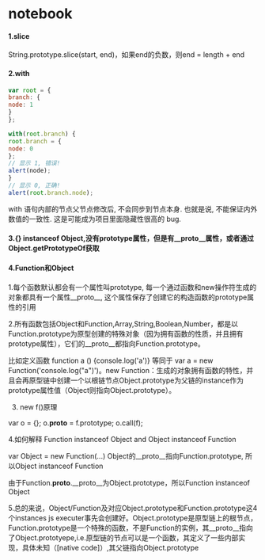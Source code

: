 # notebook

#### 1.slice

String.prototype.slice(start, end)，如果end的负数，则end = length + end

#### 2.with
```js
var root = { 
branch: { 
node: 1 
} 
}; 

with(root.branch) { 
root.branch = { 
node: 0 
}; 
// 显示 1, 错误! 
alert(node); 
} 
// 显示 0, 正确! 
alert(root.branch.node); 
```

with 语句内部的节点父节点修改后, 不会同步到节点本身. 也就是说, 不能保证内外数值的一致性. 这是可能成为项目里面隐藏性很高的 bug. 

#### 3.{} instanceof Object,没有prototype属性，但是有__proto__属性，或者通过Object.getPrototypeOf获取

#### 4.Function和Object


1.每个函数默认都会有一个属性叫prototype, 每一个通过函数和new操作符生成的对象都具有一个属性__proto__, 这个属性保存了创建它的构造函数的prototype属性的引用

2.所有函数包括Object和Function,Array,String,Boolean,Number，都是以Function.prototype为原型创建的特殊对象（因为拥有函数的性质，并且拥有prototype属性），它们的__proto__都指向Function.prototype。

比如定义函数 function a () {console.log('a')} 等同于 var a = new Function('console.log("a")')。new Function：生成的对象拥有函数的特性，并且会再原型链中创建一个以根链节点Object.prototype为父链的instance作为prototype属性值（Object则指向Object.prototype）。

3. new f()原理

var o = {};
o.__proto__ = f.prototype;
o.call(f);

4.如何解释 Function instanceof Object and Object instanceof Function

var Object = new Function(...)
Object的__proto__指向Function.prototype, 所以Object instanceof Function

由于Function.__proto__.__proto__为Object.prototype，所以Function instanceof Object

5.总的来说，Object/Function及对应Object.prototype和Function.prototype这4个instances js executer事先会创建好。Object.prototype是原型链上的根节点，Function.prototype是一个特殊的函数，不是Function的实例，其__proto__指向了Object.prototyepe,i.e.原型链的节点可以是一个函数，其定义了一些内部实现，具体未知（[native code]）,其父链指向Object.prototype

